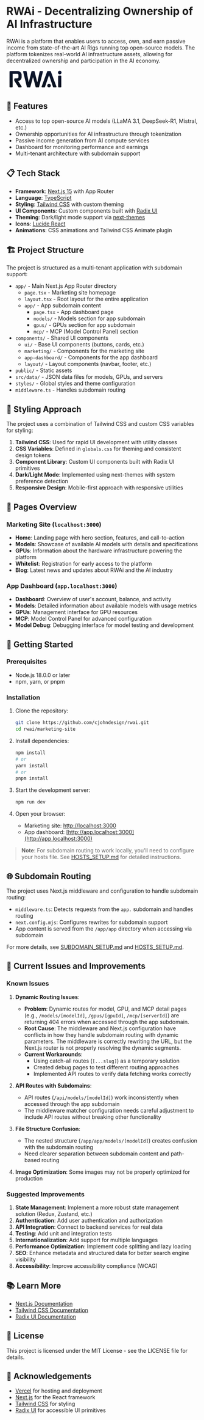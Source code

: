 # RWAi - Decentralizing Ownership of AI Infrastructure

RWAi is a platform that enables users to access, own, and earn passive income from state-of-the-art AI Rigs running top open-source models. The platform tokenizes real-world AI infrastructure assets, allowing for decentralized ownership and participation in the AI economy.

![RWAi Platform](public/images/RWAi_logo-xs.png)

## 🚀 Features

- Access to top open-source AI models (LLaMA 3.1, DeepSeek-R1, Mistral, etc.)
- Ownership opportunities for AI infrastructure through tokenization
- Passive income generation from AI compute services
- Dashboard for monitoring performance and earnings
- Multi-tenant architecture with subdomain support

## 📋 Tech Stack

- **Framework**: [Next.js 15](https://nextjs.org/) with App Router
- **Language**: [TypeScript](https://www.typescriptlang.org/)
- **Styling**: [Tailwind CSS](https://tailwindcss.com/) with custom theming
- **UI Components**: Custom components built with [Radix UI](https://www.radix-ui.com/)
- **Theming**: Dark/light mode support via [next-themes](https://github.com/pacocoursey/next-themes)
- **Icons**: [Lucide React](https://lucide.dev/guide/packages/lucide-react)
- **Animations**: CSS animations and Tailwind CSS Animate plugin

## 🏗️ Project Structure

The project is structured as a multi-tenant application with subdomain support:

- `app/` - Main Next.js App Router directory
  - `page.tsx` - Marketing site homepage
  - `layout.tsx` - Root layout for the entire application
  - `app/` - App subdomain content
    - `page.tsx` - App dashboard page
    - `models/` - Models section for app subdomain
    - `gpus/` - GPUs section for app subdomain
    - `mcp/` - MCP (Model Control Panel) section
- `components/` - Shared UI components
  - `ui/` - Base UI components (buttons, cards, etc.)
  - `marketing/` - Components for the marketing site
  - `app-dashboard/` - Components for the app dashboard
  - `layout/` - Layout components (navbar, footer, etc.)
- `public/` - Static assets
- `src/data/` - JSON data files for models, GPUs, and servers
- `styles/` - Global styles and theme configuration
- `middleware.ts` - Handles subdomain routing

## 🎨 Styling Approach

The project uses a combination of Tailwind CSS and custom CSS variables for styling:

1. **Tailwind CSS**: Used for rapid UI development with utility classes
2. **CSS Variables**: Defined in `globals.css` for theming and consistent design tokens
3. **Component Library**: Custom UI components built with Radix UI primitives
4. **Dark/Light Mode**: Implemented using next-themes with system preference detection
5. **Responsive Design**: Mobile-first approach with responsive utilities

## 📄 Pages Overview

### Marketing Site (`localhost:3000`)

- **Home**: Landing page with hero section, features, and call-to-action
- **Models**: Showcase of available AI models with details and specifications
- **GPUs**: Information about the hardware infrastructure powering the platform
- **Whitelist**: Registration for early access to the platform
- **Blog**: Latest news and updates about RWAi and the AI industry

### App Dashboard (`app.localhost:3000`)

- **Dashboard**: Overview of user's account, balance, and activity
- **Models**: Detailed information about available models with usage metrics
- **GPUs**: Management interface for GPU resources
- **MCP**: Model Control Panel for advanced configuration
- **Model Debug**: Debugging interface for model testing and development

## 🔧 Getting Started

### Prerequisites

- Node.js 18.0.0 or later
- npm, yarn, or pnpm

### Installation

1. Clone the repository:
   ```bash
   git clone https://github.com/cjohndesign/rwai.git
   cd rwai/marketing-site
   ```

2. Install dependencies:
   ```bash
   npm install
   # or
   yarn install
   # or
   pnpm install
   ```

3. Start the development server:
   ```bash
   npm run dev
   ```

4. Open your browser:
   - Marketing site: [http://localhost:3000](http://localhost:3000)
   - App dashboard: [http://app.localhost:3000](http://app.localhost:3000)

> **Note**: For subdomain routing to work locally, you'll need to configure your hosts file. See [HOSTS_SETUP.md](HOSTS_SETUP.md) for detailed instructions.

## 🌐 Subdomain Routing

The project uses Next.js middleware and configuration to handle subdomain routing:

- `middleware.ts`: Detects requests from the `app.` subdomain and handles routing
- `next.config.mjs`: Configures rewrites for subdomain support
- App content is served from the `/app/app` directory when accessing via subdomain

For more details, see [SUBDOMAIN_SETUP.md](SUBDOMAIN_SETUP.md) and [HOSTS_SETUP.md](HOSTS_SETUP.md).

## 🚧 Current Issues and Improvements

### Known Issues

1. **Dynamic Routing Issues**: 
   - **Problem**: Dynamic routes for model, GPU, and MCP detail pages (e.g., `/models/[modelId]`, `/gpus/[gpuId]`, `/mcp/[serverId]`) are returning 404 errors when accessed through the app subdomain.
   - **Root Cause**: The middleware and Next.js configuration have conflicts in how they handle subdomain routing with dynamic parameters. The middleware is correctly rewriting the URL, but the Next.js router is not properly resolving the dynamic segments.
   - **Current Workarounds**: 
     - Using catch-all routes (`[...slug]`) as a temporary solution
     - Created debug pages to test different routing approaches
     - Implemented API routes to verify data fetching works correctly

2. **API Routes with Subdomains**: 
   - API routes (`/api/models/[modelId]`) work inconsistently when accessed through the app subdomain
   - The middleware matcher configuration needs careful adjustment to include API routes without breaking other functionality

3. **File Structure Confusion**: 
   - The nested structure (`/app/app/models/[modelId]`) creates confusion with the subdomain routing
   - Need clearer separation between subdomain content and path-based routing

4. **Image Optimization**: Some images may not be properly optimized for production

### Suggested Improvements

1. **State Management**: Implement a more robust state management solution (Redux, Zustand, etc.)
2. **Authentication**: Add user authentication and authorization
3. **API Integration**: Connect to backend services for real data
4. **Testing**: Add unit and integration tests
5. **Internationalization**: Add support for multiple languages
6. **Performance Optimization**: Implement code splitting and lazy loading
7. **SEO**: Enhance metadata and structured data for better search engine visibility
8. **Accessibility**: Improve accessibility compliance (WCAG)

## 📚 Learn More

- [Next.js Documentation](https://nextjs.org/docs)
- [Tailwind CSS Documentation](https://tailwindcss.com/docs)
- [Radix UI Documentation](https://www.radix-ui.com/docs/primitives/overview/introduction)

## 📝 License

This project is licensed under the MIT License - see the LICENSE file for details.

## 🙏 Acknowledgements

- [Vercel](https://vercel.com) for hosting and deployment
- [Next.js](https://nextjs.org) for the React framework
- [Tailwind CSS](https://tailwindcss.com) for styling
- [Radix UI](https://www.radix-ui.com) for accessible UI primitives
